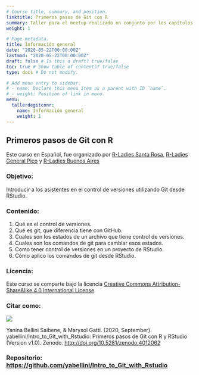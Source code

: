 ```yaml
---
# Course title, summary, and position.
linktitle: Primeros pasos de Git con R
summary: Taller para el meetup realizado en conjunto por los capítulos de R-Ladies Santa Rosa, General Pico y Buenos Aires el 18 de Mayo sobre realizar primeros pasos en Git utilizando R. 
weight: 1

# Page metadata.
title: Información general
date: "2020-05-22T00:00:00Z"
lastmod: "2020-05-22T00:00:00Z"
draft: false # Is this a draft? true/false
toc: true # Show table of contents? true/false
type: docs # Do not modify.

# Add menu entry to sidebar.
# - name: Declare this menu item as a parent with ID `name`.
# - weight: Position of link in menu.
menu:
  tallerdegitconr:
    name: Información general
    weight: 1
---
```



## Primeros pasos de Git con R

Este curso en Español, fue organizado por [R-Ladies Santa Rosa](https://twitter.com/RLadiesSR), [R-Ladies General Pico](https://twitter.com/RLadiesGP) y [R-Ladies Buenos Aires](https://twitter.com/RLadiesBA)

### Objetivo: 
Introducir a los asistentes en el control de versiones utilizando Git desde RStudio.

### Contenido:

1. Qué es el control de versiones.
2. Qué es git, que diferencia tiene con GitHub.
3. Cuales son los estados de un archivo que tiene control de versiones.
4. Cuales son los comandos de git para cambiar esos estados.
5. Como tener control de versiones en un proyecto de RStudio.
6. Cómo aplico los comandos de git desde RStudio.

### Licencia:
Este curso se comparte bajo la licencia [Creative Commons Attribution-ShareAlike 4.0 International License](https://creativecommons.org/licenses/by-sa/4.0/deed.es_ES).

### Citar como:
![](https://zenodo.org/badge/DOI/10.5281/zenodo.4012062.svg)

Yanina Bellini Saibene, & Marysol Gatti. (2020, September). yabellini/Intro_to_Git_with_Rstudio: Primeros pasos de Git con R y RStudio (Version v1.0). Zenodo. http://doi.org/10.5281/zenodo.4012062

### Repositorio: https://github.com/yabellini/Intro_to_Git_with_Rstudio

